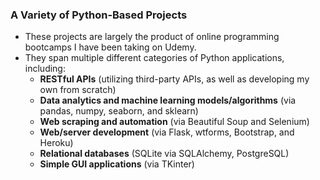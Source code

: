 <h3> A Variety of Python-Based Projects </h3>
<ul>
  <li> These projects are largely the product of online programming bootcamps I have been taking on Udemy. </li>
  <li> They span multiple different categories of Python applications, including:
  <ul>
    <li> <b>RESTful APIs</b> (utilizing third-party APIs, as well as developing my own from scratch) </li>
    <li> <b>Data analytics and machine learning models/algorithms</b> (via pandas, numpy, seaborn, and sklearn) </li>
    <li> <b>Web scraping and automation</b> (via Beautiful Soup and Selenium) </li>
    <li> <b>Web/server development</b> (via Flask, wtforms, Bootstrap, and Heroku) </li>
    <li> <b>Relational databases</b> (SQLite via SQLAlchemy, PostgreSQL) </li>
    <li> <b>Simple GUI applications</b> (via TKinter) </li>
  </ul>
</ul>
